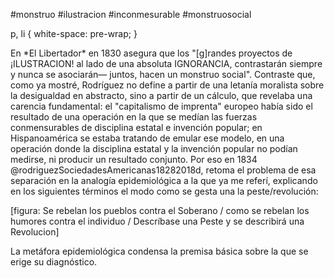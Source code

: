 #monstruo #ilustracion #inconmesurable #monstruosocial

p, li { white-space: pre-wrap; } 

En \*El Libertador\* en 1830 asegura que los "\[g\]randes proyectos de ¡ILUSTRACION! al lado de una absoluta IGNORANCIA, contrastarán siempre y nunca se asociarán— juntos, hacen un monstruo social". Contraste que, como ya mostré, Rodríguez no define a partir de una letanía moralista sobre la desigualdad en abstracto, sino a partir de un cálculo, que revelaba una carencia fundamental: el "capitalismo de imprenta" europeo había sido el resultado de una operación en la que se medían las fuerzas conmensurables de disciplina estatal e invención popular; en Hispanoamérica se estaba tratando de emular ese modelo, en una operación donde la disciplina estatal y la invención popular no podían medirse, ni producir un resultado conjunto. Por eso en 1834 @rodriguezSociedadesAmericanas18282018d, retoma el problema de esa separación en la analogía epidemiológica a la que ya me referí, explicando en los siguientes términos el modo como se gesta una la peste/revolución:

\[figura: Se rebelan los pueblos contra el Soberano / como se rebelan los humores contra el individuo / Descríbase una Peste y se describirá una Revolucion\]

  

La metáfora epidemiológica condensa la premisa básica sobre la que se erige su diagnóstico.